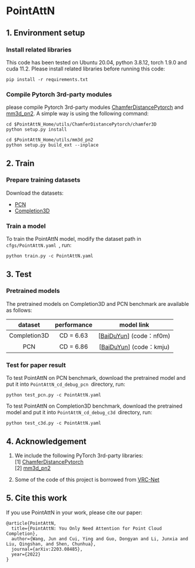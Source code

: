 # PointAttN
## 1. Environment setup

### Install related libraries

This code has been tested on Ubuntu 20.04, python 3.8.12, torch 1.9.0 and cuda 11.2. Please install related libraries before running this code:

```
pip install -r requirements.txt
```

### Compile Pytorch 3rd-party modules

please compile Pytorch 3rd-party modules [ChamferDistancePytorch](https://github.com/ThibaultGROUEIX/ChamferDistancePytorch) and [mm3d_pn2](https://github.com/Colin97/MSN-Point-Cloud-Completion). A simple way is using the following command:

```
cd $PointAttN_Home/utils/ChamferDistancePytorch/chamfer3D
python setup.py install

cd $PointAttN_Home/utils/mm3d_pn2
python setup.py build_ext --inplace
```

## 2. Train

### Prepare training datasets

Download the datasets:

+ [PCN](https://drive.google.com/drive/folders/1P_W1tz5Q4ZLapUifuOE4rFAZp6L1XTJz)
+ [Completion3D](https://completion3d.stanford.edu/)

### Train a model

To train the PointAttN model, modify the dataset path in `cfgs/PointAttN.yaml `, run:

```
python train.py -c PointAttN.yaml
```

## 3. Test

### Pretrained models

The pretrained models on Completion3D and PCN benchmark are available as follows:

|   dataset    | performance |                          model link                          |
| :----------: | :---------: | :----------------------------------------------------------: |
| Completion3D |  CD = 6.63  | [[BaiDuYun](https://pan.baidu.com/s/17-BZr3QvHYjEVMjPuXHXTg)] (code：nf0m) |
|     PCN      |  CD = 6.86  | [[BaiDuYun](https://pan.baidu.com/s/187GjKO2qEQFWlroG1Mma2g)] (code：kmju) |

### Test for paper result

To test PointAttN on PCN benchmark, download  the pretrained model and put it into `PointAttN_cd_debug_pcn `directory, run:

```
python test_pcn.py -c PointAttN.yaml
```

To test PointAttN on Completion3D benchmark, download  the pretrained model and put it into `PointAttN_cd_debug_c3d `directory, run:

```
python test_c3d.py -c PointAttN.yaml
```

## 4. Acknowledgement

1. We include the following PyTorch 3rd-party libraries:  
   [1] [ChamferDistancePytorch](https://github.com/ThibaultGROUEIX/ChamferDistancePytorch)  
   [2] [mm3d_pn2](https://github.com/Colin97/MSN-Point-Cloud-Completion)

2. Some of the code of this project is borrowed from [VRC-Net](https://github.com/paul007pl/MVP_Benchmark)  

## 5. Cite this work

If you use PointAttN in your work, please cite our paper:

```
@article{PointAttN,
  title={PointAttN: You Only Need Attention for Point Cloud Completion},
  author={Wang, Jun and Cui, Ying and Guo, Dongyan and Li, Junxia and Liu, Qingshan, and Shen, Chunhua},
  journal={arXiv:2203.08485},
  year={2022}
}
```

